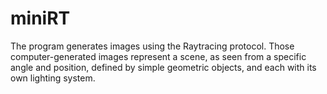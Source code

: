 # miniRT
The program generates images using the Raytracing protocol. Those computer-generated images represent a scene, as seen from a specific angle and position,
defined by simple geometric objects, and each with its own lighting system.
